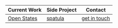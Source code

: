 | Current Work   | Side Project          | Contact |
|----------------|-----------------------|-----------|
| [Open States](https://github.com/openstates) | [spatula](https://github.com/jamesturk/spatula) | [get in touch](mailto:dev@jamesturk.net)  |



<!--
Here are some ideas to get you started:

- 🔭 I’m currently working on ...
- 🌱 I’m currently learning ...
- 👯 I’m looking to collaborate on ...
- 🤔 I’m looking for help with ...
- 💬 Ask me about ...
- 📫 How to reach me: ...
- 😄 Pronouns: ...
- ⚡ Fun fact: ...
-->

